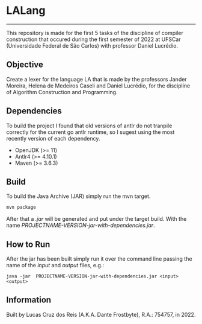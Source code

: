 # LALang
--------
This repository is made for the first 5 tasks of the discipline of compiler
construction that occured during the first semester of 2022 at UFSCar
(Universidade Federal de São Carlos) with professor Daniel Lucrédio.

## Objective
Create a lexer for the language LA that is made by the professors
Jander Moreira, Helena de Medeiros Caseli and Daniel Lucrédio, for the
discipline of Algorithm Construction and Programming.

## Dependencies
To build the project I found that old versions of antlr do not tranpile
correctly for the current go antlr runtime, so I sugest using the most recently
version of each dependency.
- OpenJDK (>= 11)
- Antlr4 (>= 4.10.1)
- Maven (>= 3.6.3)

## Build
To build the Java Archive (JAR) simply run the mvn target.
```bash
mvn package
```
After that a *.jar* will be generated and put under the target build.
With the name *PROJECTNAME-VERSION-jar-with-dependencies.jar*. 

## How to Run
After the jar has been built simply run it over the command line passing
the name of the *input* and *output* files, e.g.:
```
java -jar  PROJECTNAME-VERSION-jar-with-dependencies.jar <input> <output>
```

## Information
Built by Lucas Cruz dos Reis (A.K.A. Dante Frostbyte), R.A.: 754757, in 2022.